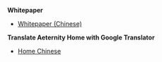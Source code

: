 **Whitepaper**
* [Whitepaper (Chinese)](Whitepaper_Chinese)

**Translate Aeternity Home with Google Translator**
* [Home Chinese](https://translate.google.com/translate?sl=en&tl=zh-CN&u=https://github.com/aeternity/wiki/wiki/)
